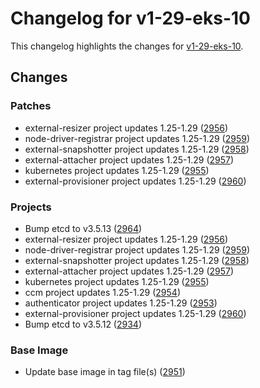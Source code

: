 # Changelog for v1-29-eks-10

This changelog highlights the changes for [v1-29-eks-10](https://github.com/aws/eks-distro/tree/v1-29-eks-10).

## Changes

### Patches
* external-resizer project updates 1.25-1.29 ([2956](https://github.com/aws/eks-distro/pull/2956))
* node-driver-registrar project updates 1.25-1.29 ([2959](https://github.com/aws/eks-distro/pull/2959))
* external-snapshotter project updates 1.25-1.29 ([2958](https://github.com/aws/eks-distro/pull/2958))
* external-attacher project updates 1.25-1.29 ([2957](https://github.com/aws/eks-distro/pull/2957))
* kubernetes project updates 1.25-1.29 ([2955](https://github.com/aws/eks-distro/pull/2955))
* external-provisioner project updates 1.25-1.29 ([2960](https://github.com/aws/eks-distro/pull/2960))

### Projects
* Bump etcd to v3.5.13 ([2964](https://github.com/aws/eks-distro/pull/2964))
* external-resizer project updates 1.25-1.29 ([2956](https://github.com/aws/eks-distro/pull/2956))
* node-driver-registrar project updates 1.25-1.29 ([2959](https://github.com/aws/eks-distro/pull/2959))
* external-snapshotter project updates 1.25-1.29 ([2958](https://github.com/aws/eks-distro/pull/2958))
* external-attacher project updates 1.25-1.29 ([2957](https://github.com/aws/eks-distro/pull/2957))
* kubernetes project updates 1.25-1.29 ([2955](https://github.com/aws/eks-distro/pull/2955))
* ccm project updates 1.25-1.29 ([2954](https://github.com/aws/eks-distro/pull/2954))
* authenticator project updates 1.25-1.29 ([2953](https://github.com/aws/eks-distro/pull/2953))
* external-provisioner project updates 1.25-1.29 ([2960](https://github.com/aws/eks-distro/pull/2960))
* Bump etcd to v3.5.12 ([2934](https://github.com/aws/eks-distro/pull/2934))

### Base Image
* Update base image in tag file(s) ([2951](https://github.com/aws/eks-distro/pull/2951))


